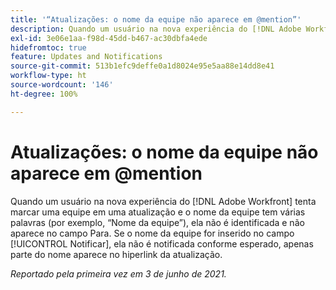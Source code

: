 ```yaml
---
title: '“Atualizações: o nome da equipe não aparece em @mention”'
description: Quando um usuário na nova experiência do [!DNL Adobe Workfront] tenta marcar uma equipe em uma atualização e o nome da equipe tem várias palavras (por exemplo, “Nome da equipe”), ela não é notificada e não aparece no campo Para. Se o nome da equipe for inserido no campo [!UICONTROL Notificar], ela não é notificada conforme esperado, apenas parte do nome aparece no hiperlink da atualização.
exl-id: 3e06e1aa-f98d-45dd-b467-ac30dbfa4ede
hidefromtoc: true
feature: Updates and Notifications
source-git-commit: 513b1efc9deffe0a1d8024e95e5aa88e14dd8e41
workflow-type: ht
source-wordcount: '146'
ht-degree: 100%

---
```


# Atualizações: o nome da equipe não aparece em @mention

<!--Valid issue, won't fix-->

Quando um usuário na nova experiência do [!DNL Adobe Workfront] tenta marcar uma equipe em uma atualização e o nome da equipe tem várias palavras (por exemplo, “Nome da equipe”), ela não é identificada e não aparece no campo Para. Se o nome da equipe for inserido no campo [!UICONTROL Notificar], ela não é notificada conforme esperado, apenas parte do nome aparece no hiperlink da atualização.

_Reportado pela primeira vez em 3 de junho de 2021._
